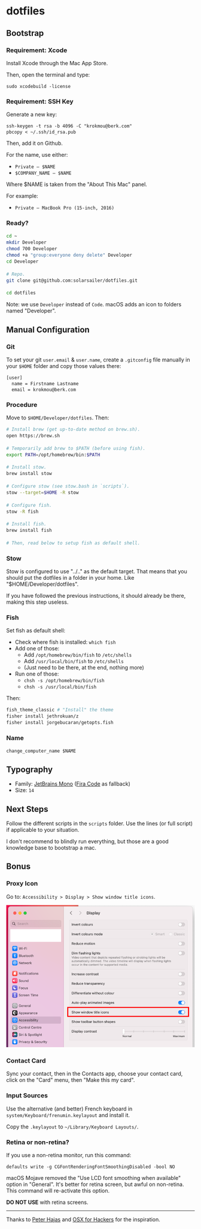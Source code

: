 dotfiles
========

## Bootstrap

### Requirement: Xcode

Install Xcode through the Mac App Store.

Then, open the terminal and type:

```
sudo xcodebuild -license
```

### Requirement: SSH Key

Generate a new key:

```
ssh-keygen -t rsa -b 4096 -C "krokmou@berk.com"
pbcopy < ~/.ssh/id_rsa.pub
```

Then, add it on Github.

For the name, use either:

- `Private — $NAME`
- `$COMPANY_NAME — $NAME`

Where $NAME is taken from the "About This Mac" panel.

For example:

- `Private — MacBook Pro (15-inch, 2016)`

### Ready?

```bash
cd ~
mkdir Developer
chmod 700 Developer
chmod +a "group:everyone deny delete" Developer
cd Developer

# Repo.
git clone git@github.com:solarsailer/dotfiles.git

cd dotfiles
```

Note: we use `Developer` instead of `Code`. macOS adds an icon to folders named "Developer".

## Manual Configuration

### Git

To set your git `user.email` & `user.name`, create a `.gitconfig` file manually in your `$HOME` folder and copy those values there:

```
[user]
  name = Firstname Lastname
  email = krokmou@berk.com
```

### Procedure

Move to `$HOME/Developer/dotfiles`. Then:

```bash
# Install brew (get up-to-date method on brew.sh).
open https://brew.sh

# Temporarily add brew to $PATH (before using fish).
export PATH=/opt/homebrew/bin:$PATH

# Install stow.
brew install stow

# Configure stow (see stow.bash in `scripts`).
stow --target=$HOME -R stow

# Configure fish.
stow -R fish

# Install fish.
brew install fish

# Then, read below to setup fish as default shell.
```

### Stow

Stow is configured to use "../.." as the default target. That means that you should put the dotfiles in a folder in your home. Like "$HOME/Developer/dotfiles".

If you have followed the previous instructions, it should already be there, making this step useless.

### Fish

Set fish as default shell:

* Check where fish is installed: `which fish`
* Add one of those:
  * Add `/opt/homebrew/bin/fish` to `/etc/shells`
  * Add `/usr/local/bin/fish` to `/etc/shells`
  * (Just need to be there, at the end, nothing more)
* Run one of those:
  * `chsh -s /opt/homebrew/bin/fish`
  * `chsh -s /usr/local/bin/fish`

Then:

```bash
fish_theme_classic # "Install" the theme
fisher install jethrokuan/z
fisher install jorgebucaran/getopts.fish
```

### Name

```
change_computer_name $NAME
```

## Typography

- Family: [JetBrains Mono](https://www.jetbrains.com/lp/mono/) ([Fira Code](https://github.com/tonsky/FiraCode) as fallback)
- Size: `14`

## Next Steps

Follow the different scripts in the `scripts` folder. Use the lines (or full script) if applicable to your situation.

I don't recommend to blindly run everything, but those are a good knowledge base to bootstrap a mac.

## Bonus

### Proxy Icon

Go to: `Accessibility > Display > Show window title icons`.

![Show proxy icon](./images/proxy-icon.png)

### Contact Card

Sync your contact, then in the Contacts app, choose your contact card, click on the "Card" menu, then "Make this my card".

### Input Sources

Use the alternative (and better) French keyboard in `system/Keyboard/frenumin.keylayout` and install it.

Copy the `.keylayout` to `~/Library/Keyboard Layouts/`.

### Retina or non-retina?

If you use a non-retina monitor, run this command:

```
defaults write -g CGFontRenderingFontSmoothingDisabled -bool NO
```

macOS Mojave removed the "Use LCD font smoothing when available" option in "General". It's better for retina screen, but awful on non-retina. This command will re-activate this option.

**DO NOT USE** with retina screens.

---

Thanks to [Peter Hajas](https://github.com/peterhajas/dotfiles) and [OSX for Hackers](https://gist.github.com/brandonb927/3195465#file-osx-for-hackers-sh-L619) for the inspiration.
